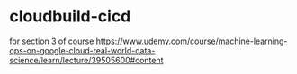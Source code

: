 # cloudbuild-cicd
for section 3 of course https://www.udemy.com/course/machine-learning-ops-on-google-cloud-real-world-data-science/learn/lecture/39505600#content
